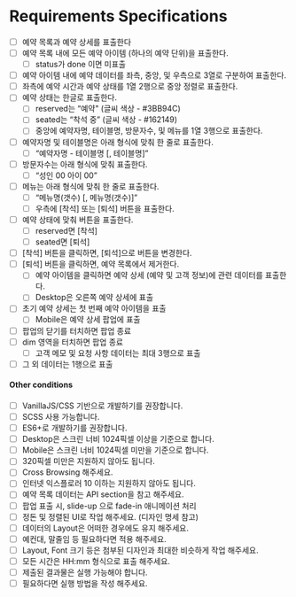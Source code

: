 # Requirements Specifications

- [ ] 예약 목록과 예약 상세를 표출한다
- [ ] 예약 목록 내에 모든 예약 아이템 (하나의 예약 단위)을 표출한다.
  - [ ] status가 done 이면 미표출
- [ ] 예약 아이템 내에 예약 데이터를 좌측, 중앙, 및 우측으로 3열로 구분하여 표출한다.
- [ ] 좌측에 예약 시간과 예약 상태를 1열 2행으로 중앙 정렬로 표출한다.
- [ ] 예약 상태는 한글로 표출한다.
  - [ ] reserved는 “예약" (글씨 색상 - #3BB94C)
  - [ ] seated는 “착석 중” (글씨 색상 - #162149)
  - [ ] 중앙에 예약자명, 테이블명, 방문자수, 및 메뉴를 1열 3행으로 표출한다.
- [ ] 예약자명 및 테이블명은 아래 형식에 맞춰 한 줄로 표출한다.
  - [ ] “예약자명 - 테이블명 [, 테이블명]”
- [ ] 방문자수는 아래 형식에 맞춰 표출한다.
  - [ ] “성인 00 아이 00”
- [ ] 메뉴는 아래 형식에 맞춰 한 줄로 표출한다.
  - [ ] “메뉴명(갯수) [, 메뉴명(갯수)]”
  - [ ] 우측에 [착석] 또는 [퇴석] 버튼을 표출한다.
- [ ] 예약 상태에 맞춰 버튼을 표출한다.
  - [ ] reserved면 [착석]
  - [ ] seated면 [퇴석]
- [ ] [착석] 버튼을 클릭하면, [퇴석]으로 버튼을 변경한다.
- [ ] [퇴석] 버튼을 클릭하면, 예약 목록에서 제거한다.
  - [ ] 예약 아이템을 클릭하면 예약 상세 (예약 및 고객 정보)에 관련 데이터를 표출한다.
  - [ ] Desktop은 오른쪽 예약 상세에 표출
- [ ] 초기 예약 상세는 첫 번째 예약 아이템을 표출
  - [ ] Mobile은 예약 상세 팝업에 표출
- [ ] 팝업의 닫기를 터치하면 팝업 종료
- [ ] dim 영역을 터치하면 팝업 종료
  - [ ] 고객 메모 및 요청 사항 데이터는 최대 3행으로 표출
- [ ] 그 외 데이터는 1행으로 표출

#### Other conditions

- [ ] VanillaJS/CSS 기반으로 개발하기를 권장합니다.
- [ ] SCSS 사용 가능합니다.
- [ ] ES6+로 개발하기를 권장합니다.
- [ ] Desktop은 스크린 너비 1024픽셀 이상을 기준으로 합니다.
- [ ] Mobile은 스크린 너비 1024픽셀 미만을 기준으로 합니다.
- [ ] 320픽셀 미만은 지원하지 않아도 됩니다.
- [ ] Cross Browsing 해주세요.
- [ ] 인터넷 익스플로러 10 이하는 지원하지 않아도 됩니다.
- [ ] 예약 목록 데이터는 API section을 참고 해주세요.
- [ ] 팝업 표출 시, slide-up 으로 fade-in 애니메이션 처리
- [ ] 정돈 및 정렬된 UI로 작업 해주세요. (디자인 명세 참고)
- [ ] 데이터의 Layout은 어떠한 경우에도 유지 해주세요.
- [ ] 예컨대, 말줄임 등 필요하다면 적용 해주세요.
- [ ] Layout, Font 크기 등은 첨부된 디자인과 최대한 비슷하게 작업 해주세요.
- [ ] 모든 시간은 HH:mm 형식으로 표출 해주세요.
- [ ] 제출된 결과물은 실행 가능해야 합니다.
- [ ] 필요하다면 실행 방법을 작성 해주세요.
